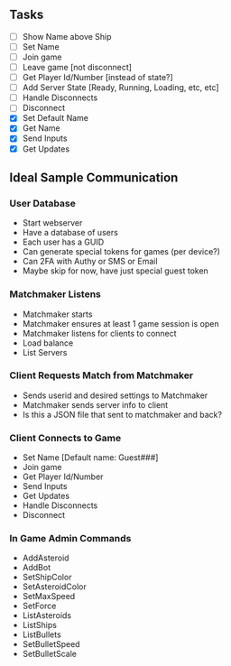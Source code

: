 ## Tasks
- [ ] Show Name above Ship
- [ ] Set Name
- [ ] Join game
- [ ] Leave game [not disconnect]
- [ ] Get Player Id/Number [instead of state?]
- [ ] Add Server State [Ready, Running, Loading, etc, etc]
- [ ] Handle Disconnects
- [ ] Disconnect
- [X] Set Default Name
- [X] Get Name
- [X] Send Inputs
- [X] Get Updates

## Ideal Sample Communication

### User Database
- Start webserver
- Have a database of users
- Each user has a GUID
- Can generate special tokens for games (per device?)
- Can 2FA with Authy or SMS or Email
- Maybe skip for now, have just special guest token

### Matchmaker Listens
- Matchmaker starts
- Matchmaker ensures at least 1 game session is open
- Matchmaker listens for clients to connect
- Load balance
- List Servers

### Client Requests Match from Matchmaker
- Sends userid and desired settings to Matchmaker
- Matchmaker sends server info to client
- Is this a JSON file that sent to matchmaker and back?

### Client Connects to Game
- Set Name [Default name: Guest###]
- Join game
- Get Player Id/Number
- Send Inputs
- Get Updates
- Handle Disconnects
- Disconnect

### In Game Admin Commands
- AddAsteroid
- AddBot
- SetShipColor
- SetAsteroidColor
- SetMaxSpeed
- SetForce
- ListAsteroids
- ListShips
- ListBullets
- SetBulletSpeed
- SetBulletScale